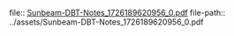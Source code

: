 file:: [Sunbeam-DBT-Notes_1726189620956_0.pdf](../assets/Sunbeam-DBT-Notes_1726189620956_0.pdf)
file-path:: ../assets/Sunbeam-DBT-Notes_1726189620956_0.pdf
